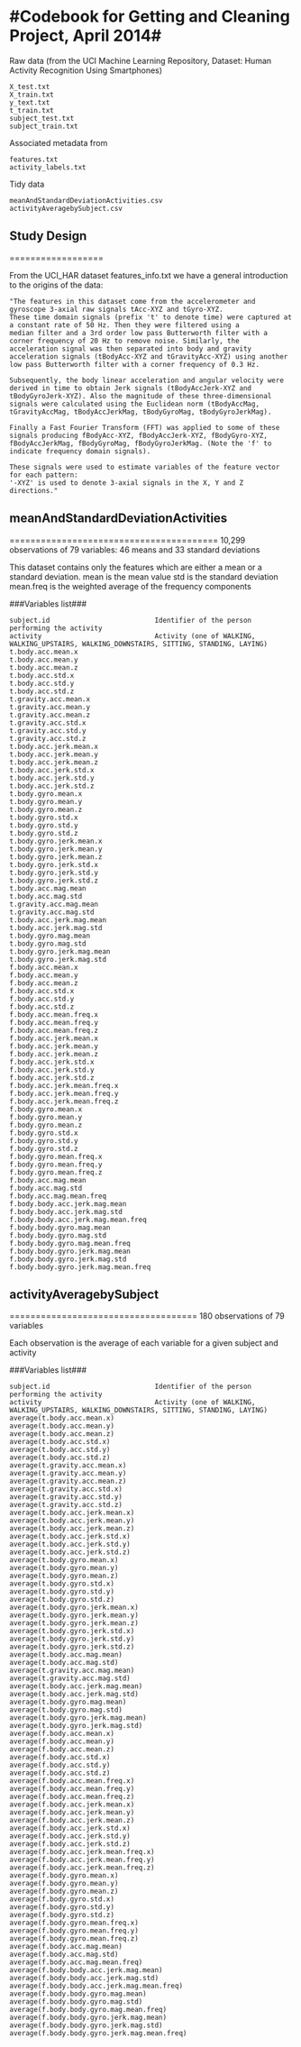 #Codebook for Getting and Cleaning Project, April 2014#
========================================================

Raw data (from the UCI Machine Learning Repository, Dataset: Human Activity Recognition Using Smartphones)

	X_test.txt
	X_train.txt
	y_text.txt
	t_train.txt
	subject_test.txt
	subject_train.txt

Associated metadata from

	features.txt
	activity_labels.txt


Tidy data

	meanAndStandardDeviationActivities.csv
	activityAveragebySubject.csv


## Study Design ##
==================

From the UCI_HAR dataset features_info.txt we have a general introduction to the origins of the data:

	"The features in this dataset come from the accelerometer and gyroscope 3-axial raw signals tAcc-XYZ and tGyro-XYZ. 
	These time domain signals (prefix 't' to denote time) were captured at a constant rate of 50 Hz. Then they were filtered using a 
	median filter and a 3rd order low pass Butterworth filter with a corner frequency of 20 Hz to remove noise. Similarly, the 
	acceleration signal was then separated into body and gravity acceleration signals (tBodyAcc-XYZ and tGravityAcc-XYZ) using another 
	low pass Butterworth filter with a corner frequency of 0.3 Hz. 

	Subsequently, the body linear acceleration and angular velocity were derived in time to obtain Jerk signals (tBodyAccJerk-XYZ and 
	tBodyGyroJerk-XYZ). Also the magnitude of these three-dimensional signals were calculated using the Euclidean norm (tBodyAccMag, 
	tGravityAccMag, tBodyAccJerkMag, tBodyGyroMag, tBodyGyroJerkMag). 

	Finally a Fast Fourier Transform (FFT) was applied to some of these signals producing fBodyAcc-XYZ, fBodyAccJerk-XYZ, fBodyGyro-XYZ, 
	fBodyAccJerkMag, fBodyGyroMag, fBodyGyroJerkMag. (Note the 'f' to indicate frequency domain signals). 

	These signals were used to estimate variables of the feature vector for each pattern:  
	'-XYZ' is used to denote 3-axial signals in the X, Y and Z directions."



## meanAndStandardDeviationActivities ##
========================================
10,299 observations of 79 variables: 46 means and 33 standard deviations

This dataset contains only the features which are either a mean or a standard deviation.
	mean is the mean value
	std is the standard deviation
	mean.freq is the weighted average of the frequency components


###Variables list###

	subject.id 							Identifier of the person performing the activity
	activity  							Activity (one of WALKING, WALKING_UPSTAIRS, WALKING_DOWNSTAIRS, SITTING, STANDING, LAYING)
	t.body.acc.mean.x
	t.body.acc.mean.y
	t.body.acc.mean.z
	t.body.acc.std.x
	t.body.acc.std.y
	t.body.acc.std.z
	t.gravity.acc.mean.x
	t.gravity.acc.mean.y
	t.gravity.acc.mean.z
	t.gravity.acc.std.x
	t.gravity.acc.std.y
	t.gravity.acc.std.z
	t.body.acc.jerk.mean.x
	t.body.acc.jerk.mean.y
	t.body.acc.jerk.mean.z
	t.body.acc.jerk.std.x
	t.body.acc.jerk.std.y
	t.body.acc.jerk.std.z
	t.body.gyro.mean.x
	t.body.gyro.mean.y
	t.body.gyro.mean.z
	t.body.gyro.std.x
	t.body.gyro.std.y
	t.body.gyro.std.z
	t.body.gyro.jerk.mean.x
	t.body.gyro.jerk.mean.y
	t.body.gyro.jerk.mean.z
	t.body.gyro.jerk.std.x
	t.body.gyro.jerk.std.y
	t.body.gyro.jerk.std.z
	t.body.acc.mag.mean
	t.body.acc.mag.std
	t.gravity.acc.mag.mean
	t.gravity.acc.mag.std
	t.body.acc.jerk.mag.mean
	t.body.acc.jerk.mag.std
	t.body.gyro.mag.mean
	t.body.gyro.mag.std
	t.body.gyro.jerk.mag.mean
	t.body.gyro.jerk.mag.std
	f.body.acc.mean.x
	f.body.acc.mean.y
	f.body.acc.mean.z
	f.body.acc.std.x
	f.body.acc.std.y
	f.body.acc.std.z
	f.body.acc.mean.freq.x
	f.body.acc.mean.freq.y
	f.body.acc.mean.freq.z
	f.body.acc.jerk.mean.x
	f.body.acc.jerk.mean.y
	f.body.acc.jerk.mean.z
	f.body.acc.jerk.std.x
	f.body.acc.jerk.std.y
	f.body.acc.jerk.std.z
	f.body.acc.jerk.mean.freq.x
	f.body.acc.jerk.mean.freq.y
	f.body.acc.jerk.mean.freq.z
	f.body.gyro.mean.x
	f.body.gyro.mean.y
	f.body.gyro.mean.z
	f.body.gyro.std.x
	f.body.gyro.std.y
	f.body.gyro.std.z
	f.body.gyro.mean.freq.x
	f.body.gyro.mean.freq.y
	f.body.gyro.mean.freq.z
	f.body.acc.mag.mean
	f.body.acc.mag.std
	f.body.acc.mag.mean.freq
	f.body.body.acc.jerk.mag.mean
	f.body.body.acc.jerk.mag.std
	f.body.body.acc.jerk.mag.mean.freq
	f.body.body.gyro.mag.mean
	f.body.body.gyro.mag.std
	f.body.body.gyro.mag.mean.freq
	f.body.body.gyro.jerk.mag.mean
	f.body.body.gyro.jerk.mag.std
	f.body.body.gyro.jerk.mag.mean.freq


## activityAveragebySubject ##
====================================
180 observations of 79 variables

Each observation is the average of each variable for a given subject and activity

###Variables list###

	subject.id 							Identifier of the person performing the activity
	activity  							Activity (one of WALKING, WALKING_UPSTAIRS, WALKING_DOWNSTAIRS, SITTING, STANDING, LAYING)
	average(t.body.acc.mean.x)
	average(t.body.acc.mean.y)
	average(t.body.acc.mean.z)
	average(t.body.acc.std.x)
	average(t.body.acc.std.y)
	average(t.body.acc.std.z)
	average(t.gravity.acc.mean.x)
	average(t.gravity.acc.mean.y)
	average(t.gravity.acc.mean.z)
	average(t.gravity.acc.std.x)
	average(t.gravity.acc.std.y)
	average(t.gravity.acc.std.z)
	average(t.body.acc.jerk.mean.x)
	average(t.body.acc.jerk.mean.y)
	average(t.body.acc.jerk.mean.z)
	average(t.body.acc.jerk.std.x)
	average(t.body.acc.jerk.std.y)
	average(t.body.acc.jerk.std.z)
	average(t.body.gyro.mean.x)
	average(t.body.gyro.mean.y)
	average(t.body.gyro.mean.z)
	average(t.body.gyro.std.x)
	average(t.body.gyro.std.y)
	average(t.body.gyro.std.z)
	average(t.body.gyro.jerk.mean.x)
	average(t.body.gyro.jerk.mean.y)
	average(t.body.gyro.jerk.mean.z)
	average(t.body.gyro.jerk.std.x)
	average(t.body.gyro.jerk.std.y)
	average(t.body.gyro.jerk.std.z)
	average(t.body.acc.mag.mean)
	average(t.body.acc.mag.std)
	average(t.gravity.acc.mag.mean)
	average(t.gravity.acc.mag.std)
	average(t.body.acc.jerk.mag.mean)
	average(t.body.acc.jerk.mag.std)
	average(t.body.gyro.mag.mean)
	average(t.body.gyro.mag.std)
	average(t.body.gyro.jerk.mag.mean)
	average(t.body.gyro.jerk.mag.std)
	average(f.body.acc.mean.x)
	average(f.body.acc.mean.y)
	average(f.body.acc.mean.z)
	average(f.body.acc.std.x)
	average(f.body.acc.std.y)
	average(f.body.acc.std.z)
	average(f.body.acc.mean.freq.x)
	average(f.body.acc.mean.freq.y)
	average(f.body.acc.mean.freq.z)
	average(f.body.acc.jerk.mean.x)
	average(f.body.acc.jerk.mean.y)
	average(f.body.acc.jerk.mean.z)
	average(f.body.acc.jerk.std.x)
	average(f.body.acc.jerk.std.y)
	average(f.body.acc.jerk.std.z)
	average(f.body.acc.jerk.mean.freq.x)
	average(f.body.acc.jerk.mean.freq.y)
	average(f.body.acc.jerk.mean.freq.z)
	average(f.body.gyro.mean.x)
	average(f.body.gyro.mean.y)
	average(f.body.gyro.mean.z)
	average(f.body.gyro.std.x)
	average(f.body.gyro.std.y)
	average(f.body.gyro.std.z)
	average(f.body.gyro.mean.freq.x)
	average(f.body.gyro.mean.freq.y)
	average(f.body.gyro.mean.freq.z)
	average(f.body.acc.mag.mean)
	average(f.body.acc.mag.std)
	average(f.body.acc.mag.mean.freq)
	average(f.body.body.acc.jerk.mag.mean)
	average(f.body.body.acc.jerk.mag.std)
	average(f.body.body.acc.jerk.mag.mean.freq)
	average(f.body.body.gyro.mag.mean)
	average(f.body.body.gyro.mag.std)
	average(f.body.body.gyro.mag.mean.freq)
	average(f.body.body.gyro.jerk.mag.mean)
	average(f.body.body.gyro.jerk.mag.std)
	average(f.body.body.gyro.jerk.mag.mean.freq)
